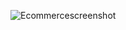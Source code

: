 ![Ecommercescreenshot](https://github.com/user-attachments/assets/22df54dc-a4fb-4df7-97bb-08730d4cc200)
